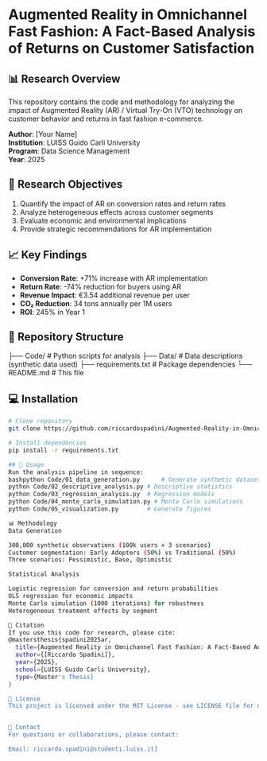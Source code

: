 # Augmented Reality in Omnichannel Fast Fashion: A Fact-Based Analysis of Returns on Customer Satisfaction

## 📊 Research Overview

This repository contains the code and methodology for analyzing the impact of Augmented Reality (AR) / Virtual Try-On (VTO) technology on customer behavior and returns in fast fashion e-commerce.

**Author**: [Your Name]  
**Institution**: LUISS Guido Carli University  
**Program**: Data Science Management  
**Year**: 2025  

## 🎯 Research Objectives

1. Quantify the impact of AR on conversion rates and return rates
2. Analyze heterogeneous effects across customer segments
3. Evaluate economic and environmental implications
4. Provide strategic recommendations for AR implementation

## 📈 Key Findings

- **Conversion Rate**: +71% increase with AR implementation
- **Return Rate**: -74% reduction for buyers using AR
- **Revenue Impact**: €3.54 additional revenue per user
- **CO₂ Reduction**: 34 tons annually per 1M users
- **ROI**: 245% in Year 1

## 🔧 Repository Structure
├── Code/           # Python scripts for analysis
├── Data/           # Data descriptions (synthetic data used)
├── requirements.txt # Package dependencies
└── README.md       # This file

## 💻 Installation
```bash
# Clone repository
git clone https://github.com/riccardospadini/Augmented-Reality-in-Omnichannel-fast-fashion-A-fact-Based-Analysis-of-Returns.git

# Install dependencies
pip install -r requirements.txt

## 🚀 Usage
Run the analysis pipeline in sequence:
bashpython Code/01_data_generation.py      # Generate synthetic dataset
python Code/02_descriptive_analysis.py # Descriptive statistics
python Code/03_regression_analysis.py  # Regression models
python Code/04_monte_carlo_simulation.py # Monte Carlo simulations
python Code/05_visualization.py        # Generate figures

📊 Methodology
Data Generation

300,000 synthetic observations (100k users × 3 scenarios)
Customer segmentation: Early Adopters (50%) vs Traditional (50%)
Three scenarios: Pessimistic, Base, Optimistic

Statistical Analysis

Logistic regression for conversion and return probabilities
OLS regression for economic impacts
Monte Carlo simulation (1000 iterations) for robustness
Heterogeneous treatment effects by segment

📖 Citation
If you use this code for research, please cite:
@mastersthesis{spadini2025ar,
  title={Augmented Reality in Omnichannel Fast Fashion: A Fact-Based Analysis of Returns},
  author={[Riccardo Spadini]},
  year={2025},
  school={LUISS Guido Carli University},
  type={Master's Thesis}
}

📜 License
This project is licensed under the MIT License - see LICENSE file for details.


📧 Contact
For questions or collaborations, please contact:

Email: riccardo.spadini@studenti.luiss.it]